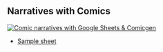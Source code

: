 <!-- source_url: https://tds.s-anand.net/#/narratives-with-comics -->

## Narratives with Comics

[![Comic narratives with Google Sheets & Comicgen](https://i.ytimg.com/vi/HZDqCQBpHGI/sddefault.jpg)](https://youtu.be/HZDqCQBpHGI)

- [Sample sheet](https://docs.google.com/spreadsheets/d/1b0DOfJnnx6MFcN955YqRqYafLb8XrH-zqtLaK2h5kkc/edit#gid=1534638946)

